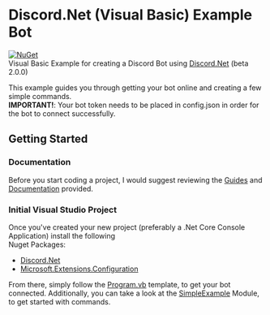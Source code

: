 # Discord.Net (Visual Basic) Example Bot
[![NuGet](https://img.shields.io/nuget/vpre/Discord.Net.svg?maxAge=2592000?style=plastic)](https://www.nuget.org/packages/Discord.Net)  
Visual Basic Example for creating a Discord Bot using [Discord.Net](https://github.com/RogueException/Discord.Net) (beta 2.0.0)

This example guides you through getting your bot online and creating a few simple commands.  
**IMPORTANT!**: Your bot token needs to be placed in config.json in order for the bot to connect successfully.  

## Getting Started 
### Documentation  
Before you start coding a project, I would suggest reviewing the [Guides](https://discord.foxbot.me/latest/guides/getting_started/installing.html) and [Documentation](https://discord.foxbot.me/latest/api/index.html) provided.  
### Initial Visual Studio Project
Once you've created your new project (preferably a .Net Core Console Application) install the following  
Nuget Packages:  
- [Discord.Net](https://www.nuget.org/packages/Discord.Net/) 
- [Microsoft.Extensions.Configuration](https://www.nuget.org/packages/Microsoft.Extensions.Configuration.Json/)  

From there, simply follow the [Program.vb](https://github.com/Anu6is/DiscordBotExample/blob/master/DiscordBot/Program.vb) template, to get your bot connected. Additionally, you can take a look at the [SimpleExample](https://github.com/Anu6is/DiscordBotExample/blob/master/DiscordBot/Modules/SimpleExample.vb) Module, to get started with commands.
